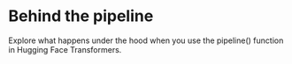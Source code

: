 # Behind the pipeline

Explore what happens under the hood when you use the pipeline() function in Hugging Face Transformers.
